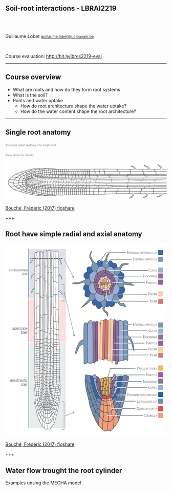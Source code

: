
<!-- 
$size: 16:9
page_number: true
footer: Guillaume Lobet || LBRAI2219 || Soil-root-interactions
-->

## **Soil-root interactions** - LBRAI2219

</br></br>

Guillaume Lobet
<small>guillaume.lobet@uclouvain.be</small>


</br>

Course evaluation: http://bit.ly/lbres2219-eval


---

## Course overview

- What are roots and how do they form root systems
- What is the soil? 
- Roots and water uptake
	- How do root architecture shape the water uptake?
	- How do the water content shape the root architecture? 



---

## Single root anatomy

<span style="font-size:0.6em; color:gray">Axial and radial anatomy of a single root</span>

<span style="font-size:0.6em; color:gray"> Press down for details </span>


![](img/root-1.png)

[Bouché, Frédéric (2017) figshare](https://doi.org/10.6084/m9.figshare.4688809.v1)


+++

## Root have simple radial and axial anatomy


<img src="img/root-anatomy.png" height="600"/>

[Bouché, Frédéric (2017) figshare](https://doi.org/10.6084/m9.figshare.4688809.v1)


+++

## Water flow trought the root cylinder

Examples unsing the MECHA model
